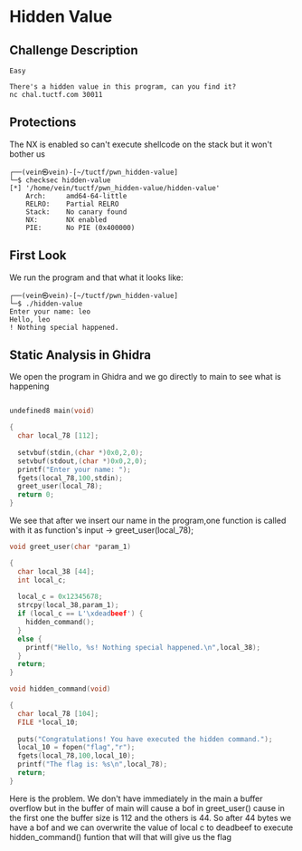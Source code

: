 # Hidden Value

## Challenge Description
```text
Easy

There's a hidden value in this program, can you find it?
nc chal.tuctf.com 30011
```

## Protections
The NX is enabled so can't execute shellcode on the stack but it won't bother us
```console
┌──(vein㉿vein)-[~/tuctf/pwn_hidden-value]
└─$ checksec hidden-value 
[*] '/home/vein/tuctf/pwn_hidden-value/hidden-value'
    Arch:     amd64-64-little
    RELRO:    Partial RELRO
    Stack:    No canary found
    NX:       NX enabled
    PIE:      No PIE (0x400000)
```

## First Look
We run the program and that what it looks like:
```console
┌──(vein㉿vein)-[~/tuctf/pwn_hidden-value]
└─$ ./hidden-value            
Enter your name: leo
Hello, leo
! Nothing special happened.
```
## Static Analysis in Ghidra

We open the program in Ghidra and we go directly to main to see what is happening
```c

undefined8 main(void)

{
  char local_78 [112];
  
  setvbuf(stdin,(char *)0x0,2,0);
  setvbuf(stdout,(char *)0x0,2,0);
  printf("Enter your name: ");
  fgets(local_78,100,stdin);
  greet_user(local_78);
  return 0;
}
```
We see that after we insert our name in the program,one function is called with it as function's input -> greet_user(local_78);

```c
void greet_user(char *param_1)

{
  char local_38 [44];
  int local_c;
  
  local_c = 0x12345678;
  strcpy(local_38,param_1);
  if (local_c == L'\xdeadbeef') {
    hidden_command();
  }
  else {
    printf("Hello, %s! Nothing special happened.\n",local_38);
  }
  return;
}
```

```c
void hidden_command(void)

{
  char local_78 [104];
  FILE *local_10;
  
  puts("Congratulations! You have executed the hidden command.");
  local_10 = fopen("flag","r");
  fgets(local_78,100,local_10);
  printf("The flag is: %s\n",local_78);
  return;
}
```
Here is the problem. We don't have immediately in the main a buffer overflow but in the buffer of main will cause a bof in greet_user() cause in the
first one the buffer size is 112 and the others is 44. So after 44 bytes we have a bof and we can overwrite the value of local c to deadbeef to execute
hidden_command() funtion that will that will give us the flag







